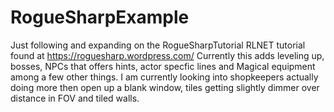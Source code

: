 # RogueSharpExample
Just following and expanding on the RogueSharpTutorial RLNET tutorial found at https://roguesharp.wordpress.com/ Currently this adds leveling up, bosses, NPCs that offers hints, actor specfic lines and Magical equipment among a few other things. I am currently looking into shopkeepers actually doing more then open up a blank window, tiles getting slightly dimmer over distance in FOV and tiled walls.
